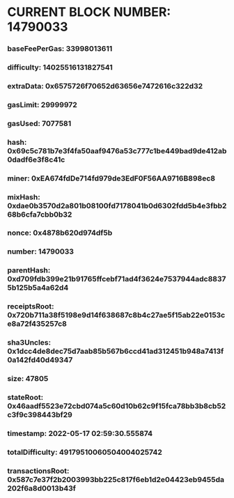 # CURRENT BLOCK NUMBER: 14790033

### baseFeePerGas: 33998013611
### difficulty: 14025516131827541
### extraData: 0x6575726f70652d63656e7472616c322d32
### gasLimit: 29999972
### gasUsed: 7077581
### hash: 0x69c5c781b7e3f4fa50aaf9476a53c777c1be449bad9de412ab0dadf6e3f8c41c
### miner: 0xEA674fdDe714fd979de3EdF0F56AA9716B898ec8
### mixHash: 0xdae0b3570d2a801b08100fd7178041b0d6302fdd5b4e3fbb268b6cfa7cbb0b32
### nonce: 0x4878b620d974df5b
### number: 14790033
### parentHash: 0xd709fdb399e21b91765ffcebf71ad4f3624e7537944adc88375b125b5a4a62d4
### receiptsRoot: 0x720b711a38f5198e9d14f638687c8b4c27ae5f15ab22e0153ce8a72f435257c8
### sha3Uncles: 0x1dcc4de8dec75d7aab85b567b6ccd41ad312451b948a7413f0a142fd40d49347
### size: 47805
### stateRoot: 0x46aadf5523e72cbd074a5c60d10b62c9f15fca78bb3b8cb52c3f9c398443bf29
### timestamp: 2022-05-17 02:59:30.555874
### totalDifficulty: 49179510060504004025742
### transactionsRoot: 0x587c7e37f2b2003993bb225c817f6eb1d2e04423eb9455da202f6a8d0013b43f
